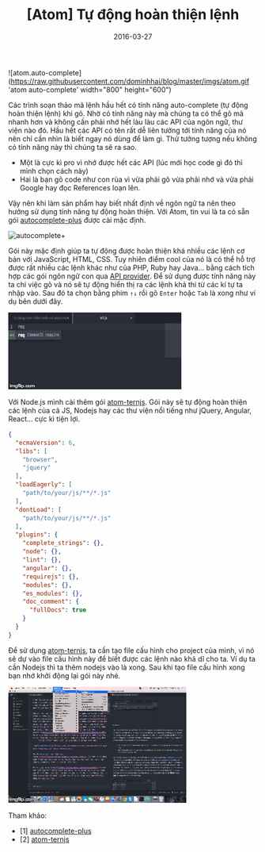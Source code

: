 ﻿---
title: "[Atom] Tự động hoàn thiện lệnh"
slug: atom-auto-complele
date: 2016-03-27
categories:
- Lập Trình
- Editor
tags:
- Editor
- Atom
keywords:
- Editor
- Atom
- Markdown Preview
autoThumbnailImage: true
thumbnailImagePosition: left
thumbnailImage: //res.cloudinary.com/dominhhai/image/upload/editor/atom.png
metaAlignment: center
---
![atom.auto-complete](https://raw.githubusercontent.com/dominhhai/blog/master/imgs/atom.gif 'atom auto-complete' width="800" height="600")

Các trình soạn thảo mã lệnh hầu hết có tính năng auto-complete (tự động hoàn thiện lệnh) khi gõ. Nhờ có tính năng này mà chúng ta có thể gõ mã nhanh hơn và không cần phải nhớ hết làu làu các API của ngôn ngữ, thư viện nào đó. Hầu hết các API có tên rất dễ liên tưởng tới tính năng của nó nên chỉ cần nhìn là biết ngay nó dùng để làm gì. Thử tưởng tượng nếu không có tính năng này thì chúng ta sẽ ra sao.

* Một là cực kì pro vì nhớ được hết các API (lúc mới học code gì đó thì mình chọn cách này)
* Hai là bạn gõ code như con rùa vì vừa phải gõ vừa phải nhớ và vừa phải Google hay đọc References loạn lên.

Vậy nên khi làm sản phẩm hay biết nhất định về ngôn ngữ ta nên theo hướng sử dụng tính năng tự động hoàn thiện. Với Atom, tin vui là ta có sẵn gói [autocomplete-plus](https://atom.io/packages/autocomplete-plus) được cài mặc định.

![autocomplete+](https://cloud.githubusercontent.com/assets/744740/7656861/9fb8bcc4-faea-11e4-9814-9dca218ded93.png)

Gói này mặc định giúp ta tự động được hoàn thiện khá nhiều các lệnh cơ bản với JavaScript, HTML, CSS. Tuy nhiên điểm cool của nó là có thể hỗ trợ được rất nhiều các lệnh khác như của PHP, Ruby hay Java... bằng cách tích hợp các gói ngôn ngữ con qua [API provider](https://github.com/atom/autocomplete-plus/wiki/Provider-API). Để sử dụng được tính năng này ta chỉ việc gõ và nó sẽ tự động hiển thị ra các lệnh khả thi từ các kí tự ta nhập vào. Sau đó ta chọn bằng phím `↑↓` rồi gõ `Enter` hoặc `Tab` là xong như ví dụ bên dưới đây.

![autocomplete-plus](https://raw.githubusercontent.com/dominhhai/blog/master/imgs/acp.gif 'autocomplete-plus')

Với Node.js mình cài thêm gói [atom-ternjs](https://atom.io/packages/atom-ternjs). Gói này sẽ tự động hoàn thiện các lệnh của cả JS, Nodejs hay các thư viện nổi tiếng như jQuery, Angular, React... cực kì tiện lợi.

```json
{
  "ecmaVersion": 6,
  "libs": [
    "browser",
    "jquery"
  ],
  "loadEagerly": [
    "path/to/your/js/**/*.js"
  ],
  "dontLoad": [
    "path/to/your/js/**/*.js"
  ],
  "plugins": {
    "complete_strings": {},
    "node": {},
    "lint": {},
    "angular": {},
    "requirejs": {},
    "modules": {},
    "es_modules": {},
    "doc_comment": {
      "fullDocs": true
    }
  }
}
```

Để sử dụng [atom-ternjs](https://atom.io/packages/atom-ternjs), ta cần tạo file cấu hình cho project của mình, vì nó sẽ dự vào file cấu hình này để biết được các lệnh nào khả dĩ cho ta. Ví dụ ta cần Nodejs thì ta thêm nodejs vào là xong. Sau khi tạo file cấu hình xong bạn nhớ khởi động lại gói này nhé.

![autocomplete-plus](https://raw.githubusercontent.com/dominhhai/blog/master/imgs/atom-ternjs.gif 'atom-ternjs')

Tham khảo:
* [1] [autocomplete-plus](https://atom.io/packages/autocomplete-plus)
* [2] [atom-ternjs](https://atom.io/packages/atom-ternjs)
